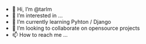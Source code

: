 - 👋 Hi, I’m @tarlm
- 👀 I’m interested in ...
- 🌱 I’m currently learning Pyhton / Django
- 💞️ I’m looking to collaborate on opensource projects
- 📫 How to reach me ...

<!---
tarlm/tarlm is a ✨ special ✨ repository because its `README.md` (this file) appears on your GitHub profile.
You can click the Preview link to take a look at your changes.
--->
